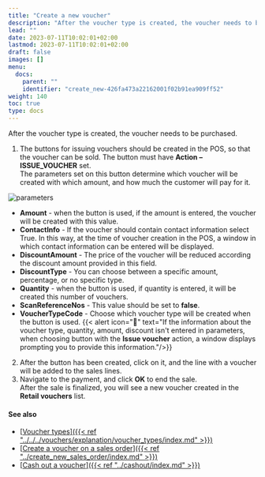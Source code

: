 ```yaml
---
title: "Create a new voucher"
description: "After the voucher type is created, the voucher needs to be purchased. Learn more about the creation process."
lead: ""
date: 2023-07-11T10:02:01+02:00
lastmod: 2023-07-11T10:02:01+02:00
draft: false
images: []
menu:
  docs:
    parent: ""
    identifier: "create_new-426fa473a22162001f02b91ea909ff52"
weight: 140
toc: true
type: docs
---
```


After the voucher type is created, the voucher needs to be purchased.

1. The buttons for issuing vouchers should be created in the POS, so that the voucher can be sold. The button must have **Action – ISSUE_VOUCHER** set.   
   The parameters set on this button determine which voucher will be created with which amount, and how much the customer will pay for it.

![parameters](parameters.png)

- **Amount** - when the button is used, if the amount is entered, the voucher will be created with this value.
- **ContactInfo** - If the voucher should contain contact information select True. In this way, at the time of voucher creation in the POS, a window in which contact information can be entered will be displayed.
- **DiscountAmount** - The price of the voucher will be reduced according the discount amount provided in this field.
- **DiscountType** - You can choose between a specific amount, percentage, or no specific type.
- **Quantity** - when the button is used, if quantity is entered, it will be created this number of vouchers.
- **ScanReferenceNos** - This value should be set to **false**.
- **VoucherTypeCode** - Choose which voucher type will be created when the button is used.
{{< alert icon="📝" text="If the information about the voucher type, quantity, amount, discount isn't entered in parameters, when choosing button with the <b>Issue voucher</b> action, a window displays prompting you to provide this information."/>}}

2. After the button has been created, click on it, and the line with a voucher will be added to the sales lines.
3. Navigate to the payment, and click **OK** to end the sale.      
   After the sale is finalized, you will see a new voucher created in the **Retail vouchers** list.


#### See also

- [<ins>Voucher types<ins>]({{< ref "../../../vouchers/explanation/voucher_types/index.md" >}})
- [<ins>Create a voucher on a sales order<ins>]({{< ref "../create_new_sales_order/index.md" >}})
- [<ins>Cash out a voucher<ins>]({{< ref "../cashout/index.md" >}})